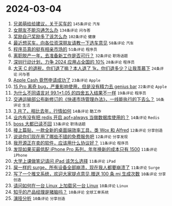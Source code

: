 # 2024-03-04

1. [兄弟萌给给建议，关于买车的](https://www.v2ex.com/t/1020339) `145条评论` `汽车`
1. [女朋友不能沟通怎么办](https://www.v2ex.com/t/1020335) `134条评论` `问与答`
1. [奖励自己奖励多了该怎么办](https://www.v2ex.com/t/1020319) `102条评论` `健康`
1. [最近想买车，向各位资深朋友请教一下选车意见](https://www.v2ex.com/t/1020324) `58条评论` `汽车`
1. [程序员真的挺有相亲市场的](https://www.v2ex.com/t/1020381) `51条评论` `程序员`
1. [离职脱产一年，去准备新工作是否可行？](https://www.v2ex.com/t/1020306) `32条评论` `职场话题`
1. [深圳行动计划，力争 2024 应用占全国的 10%](https://www.v2ex.com/t/1020330) `28条评论` `程序员`
1. [大天 C 的退税，你们退了嘛？本人退了 1k，你们退多少？让我羡慕下](https://www.v2ex.com/t/1020373) `24条评论` `问与答`
1. [Apple Cash 竟然申请成功了](https://www.v2ex.com/t/1020307) `23条评论` `Apple`
1. [15 Pro 离奇 bug，严重影响使用，但是没有精力去 genius bar](https://www.v2ex.com/t/1020378) `22条评论` `Apple`
1. [为什么不同语言对 99.1*1.05 的四舍五入结果不一样](https://www.v2ex.com/t/1020406) `19条评论` `程序员`
1. [交通运输部公布新修订的《快递市场管理办法》，一线能执行的下去么？](https://www.v2ex.com/t/1020353) `16条评论` `生活`
1. [3 月了，相比去年，行情如何](https://www.v2ex.com/t/1020331) `14条评论` `酷工作`
1. [业内有没有把 redis 开启 aof=always 当做数据库使用的？](https://www.v2ex.com/t/1020312) `14条评论` `Redis`
1. [boss 大都已读不回](https://www.v2ex.com/t/1020382) `13条评论` `职场话题`
1. [接上篇贴，一款全新的桌面端效率工具，类 Wox 和 Alfred](https://www.v2ex.com/t/1020355) `12条评论` `分享创造`
1. [说说你们现在用了哪些不错的免费服务吧](https://www.v2ex.com/t/1020338) `12条评论` `分享发现`
1. [我开源正在卖的软件，应该用什么协议好？](https://www.v2ex.com/t/1020400) `11条评论` `程序员`
1. [发现如果买最低配 iPhone Pro 系列，年年换新的成本只有 1500](https://www.v2ex.com/t/1020385) `11条评论` `iPhone`
1. [大学上课做笔记请问 iPad 该怎么选择](https://www.v2ex.com/t/1020372) `11条评论` `iPad`
1. [屎一样的 surge，所有设备全部崩溃，现在我人都要崩溃了](https://www.v2ex.com/t/1020365) `11条评论` `Surge`
1. [写了一个推文系统，欢迎大家提点意见,赠送 100 条 mj 生成次数](https://www.v2ex.com/t/1020397) `10条评论` `分享创造`
1. [请问如何在一台 Linux 上加载另一台 Linux](https://www.v2ex.com/t/1020395) `10条评论` `Linux`
1. [知乎的产品经理是猪脑吗？](https://www.v2ex.com/t/1020403) `10条评论` `全球工单系统`
1. [演技分析](https://www.v2ex.com/t/1020320) `10条评论` `分享创造`

